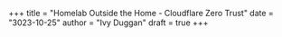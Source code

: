 +++
title = "Homelab Outside the Home - Cloudflare Zero Trust"
date = "3023-10-25"
author = "Ivy Duggan"
draft = true
+++
